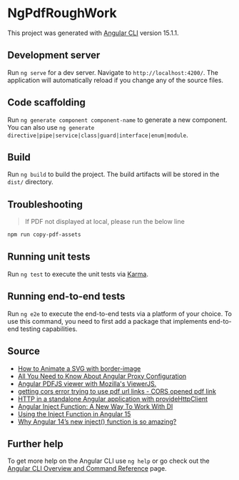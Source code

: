 # NgPdfRoughWork

This project was generated with [Angular CLI](https://github.com/angular/angular-cli) version 15.1.1.

## Development server

Run `ng serve` for a dev server. Navigate to `http://localhost:4200/`. The application will automatically reload if you change any of the source files.

## Code scaffolding

Run `ng generate component component-name` to generate a new component. You can also use `ng generate directive|pipe|service|class|guard|interface|enum|module`.

## Build

Run `ng build` to build the project. The build artifacts will be stored in the `dist/` directory.

## Troubleshooting
>If PDF not displayed at local, please run the below line
```bash
npm run copy-pdf-assets
```

## Running unit tests

Run `ng test` to execute the unit tests via [Karma](https://karma-runner.github.io).

## Running end-to-end tests

Run `ng e2e` to execute the end-to-end tests via a platform of your choice. To use this command, you need to first add a package that implements end-to-end testing capabilities.

## Source

- [How to Animate a SVG with border-image](https://css-tricks.com/how-to-animate-a-svg-with-border-image/)
- [All You Need to Know About Angular Proxy Configuration](https://javascript.plainenglish.io/all-you-need-to-know-about-angular-proxy-configuration-a1aeb2d8c86)
- [Angular PDFJS viewer with Mozilla's ViewerJS.](https://github.com/intbot/ng2-pdfjs-viewer)
- [getting cors error trying to use pdf url links - CORS opened pdf link](https://github.com/FranckFreiburger/vue-pdf/issues/273#issuecomment-838953439)
- [HTTP in a standalone Angular application with provideHttpClient](https://blog.ninja-squad.com/2022/11/09/angular-http-in-standalone-applications/)
- [Angular Inject Function: A New Way To Work With DI](https://www.henriquecustodia.dev/posts/angular-inject-function:-a-new-way-to-work-with-di/)
- [Using the Inject Function in Angular 15](https://www.danywalls.com/using-the-inject-function-in-angular-15)
- [Why Angular 14’s new inject() function is so amazing?](https://codereacter.medium.com/why-angular-14s-new-inject-function-is-so-amazing-ac281e7148d1)

## Further help

To get more help on the Angular CLI use `ng help` or go check out the [Angular CLI Overview and Command Reference](https://angular.io/cli) page.
